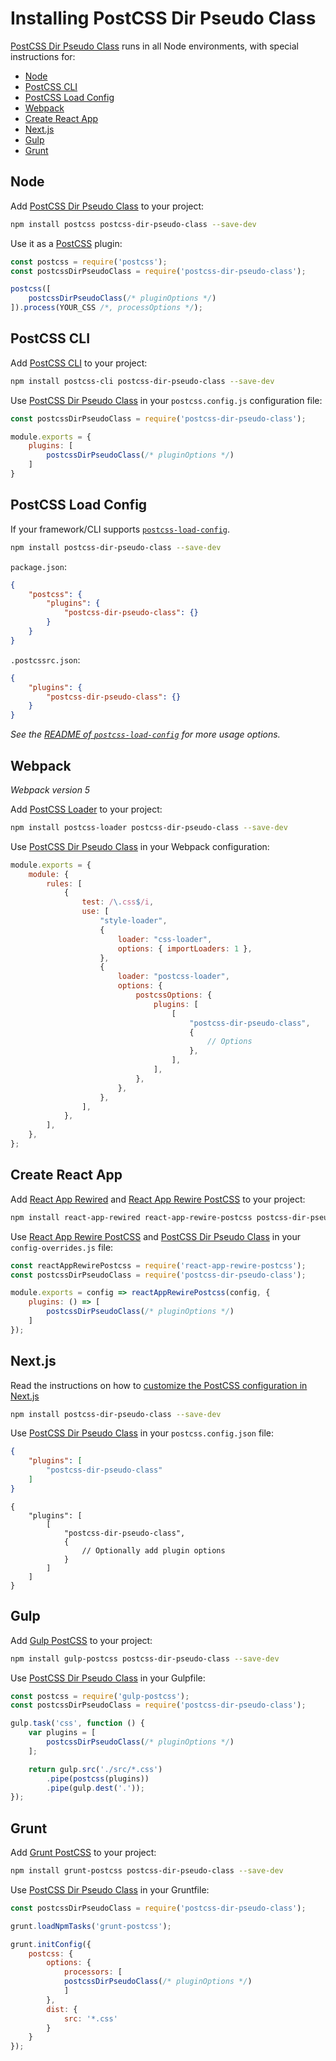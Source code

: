 # Installing PostCSS Dir Pseudo Class

[PostCSS Dir Pseudo Class] runs in all Node environments, with special instructions for:

- [Node](#node)
- [PostCSS CLI](#postcss-cli)
- [PostCSS Load Config](#postcss-load-config)
- [Webpack](#webpack)
- [Create React App](#create-react-app)
- [Next.js](#nextjs)
- [Gulp](#gulp)
- [Grunt](#grunt)

## Node

Add [PostCSS Dir Pseudo Class] to your project:

```bash
npm install postcss postcss-dir-pseudo-class --save-dev
```

Use it as a [PostCSS] plugin:

```js
const postcss = require('postcss');
const postcssDirPseudoClass = require('postcss-dir-pseudo-class');

postcss([
	postcssDirPseudoClass(/* pluginOptions */)
]).process(YOUR_CSS /*, processOptions */);
```

## PostCSS CLI

Add [PostCSS CLI] to your project:

```bash
npm install postcss-cli postcss-dir-pseudo-class --save-dev
```

Use [PostCSS Dir Pseudo Class] in your `postcss.config.js` configuration file:

```js
const postcssDirPseudoClass = require('postcss-dir-pseudo-class');

module.exports = {
	plugins: [
		postcssDirPseudoClass(/* pluginOptions */)
	]
}
```

## PostCSS Load Config

If your framework/CLI supports [`postcss-load-config`](https://github.com/postcss/postcss-load-config).

```bash
npm install postcss-dir-pseudo-class --save-dev
```

`package.json`:

```json
{
	"postcss": {
		"plugins": {
			"postcss-dir-pseudo-class": {}
		}
	}
}
```

`.postcssrc.json`:

```json
{
	"plugins": {
		"postcss-dir-pseudo-class": {}
	}
}
```

_See the [README of `postcss-load-config`](https://github.com/postcss/postcss-load-config#usage) for more usage options._

## Webpack

_Webpack version 5_

Add [PostCSS Loader] to your project:

```bash
npm install postcss-loader postcss-dir-pseudo-class --save-dev
```

Use [PostCSS Dir Pseudo Class] in your Webpack configuration:

```js
module.exports = {
	module: {
		rules: [
			{
				test: /\.css$/i,
				use: [
					"style-loader",
					{
						loader: "css-loader",
						options: { importLoaders: 1 },
					},
					{
						loader: "postcss-loader",
						options: {
							postcssOptions: {
								plugins: [
									[
										"postcss-dir-pseudo-class",
										{
											// Options
										},
									],
								],
							},
						},
					},
				],
			},
		],
	},
};
```

## Create React App

Add [React App Rewired] and [React App Rewire PostCSS] to your project:

```bash
npm install react-app-rewired react-app-rewire-postcss postcss-dir-pseudo-class --save-dev
```

Use [React App Rewire PostCSS] and [PostCSS Dir Pseudo Class] in your
`config-overrides.js` file:

```js
const reactAppRewirePostcss = require('react-app-rewire-postcss');
const postcssDirPseudoClass = require('postcss-dir-pseudo-class');

module.exports = config => reactAppRewirePostcss(config, {
	plugins: () => [
		postcssDirPseudoClass(/* pluginOptions */)
	]
});
```

## Next.js

Read the instructions on how to [customize the PostCSS configuration in Next.js](https://nextjs.org/docs/advanced-features/customizing-postcss-config)

```bash
npm install postcss-dir-pseudo-class --save-dev
```

Use [PostCSS Dir Pseudo Class] in your `postcss.config.json` file:

```json
{
	"plugins": [
		"postcss-dir-pseudo-class"
	]
}
```

```json5
{
	"plugins": [
		[
			"postcss-dir-pseudo-class",
			{
				// Optionally add plugin options
			}
		]
	]
}
```

## Gulp

Add [Gulp PostCSS] to your project:

```bash
npm install gulp-postcss postcss-dir-pseudo-class --save-dev
```

Use [PostCSS Dir Pseudo Class] in your Gulpfile:

```js
const postcss = require('gulp-postcss');
const postcssDirPseudoClass = require('postcss-dir-pseudo-class');

gulp.task('css', function () {
	var plugins = [
		postcssDirPseudoClass(/* pluginOptions */)
	];

	return gulp.src('./src/*.css')
		.pipe(postcss(plugins))
		.pipe(gulp.dest('.'));
});
```

## Grunt

Add [Grunt PostCSS] to your project:

```bash
npm install grunt-postcss postcss-dir-pseudo-class --save-dev
```

Use [PostCSS Dir Pseudo Class] in your Gruntfile:

```js
const postcssDirPseudoClass = require('postcss-dir-pseudo-class');

grunt.loadNpmTasks('grunt-postcss');

grunt.initConfig({
	postcss: {
		options: {
			processors: [
			postcssDirPseudoClass(/* pluginOptions */)
			]
		},
		dist: {
			src: '*.css'
		}
	}
});
```

[Gulp PostCSS]: https://github.com/postcss/gulp-postcss
[Grunt PostCSS]: https://github.com/nDmitry/grunt-postcss
[PostCSS]: https://github.com/postcss/postcss
[PostCSS CLI]: https://github.com/postcss/postcss-cli
[PostCSS Loader]: https://github.com/postcss/postcss-loader
[PostCSS Dir Pseudo Class]: https://github.com/csstools/postcss-plugins/tree/main/plugins/postcss-dir-pseudo-class
[React App Rewire PostCSS]: https://github.com/csstools/react-app-rewire-postcss
[React App Rewired]: https://github.com/timarney/react-app-rewired
[Next.js]: https://nextjs.org
